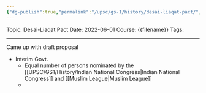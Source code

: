 ```yaml
---
{"dg-publish":true,"permalink":"/upsc/gs-1/history/desai-liaqat-pact/","dgHomeLink":true,"dgPassFrontmatter":false}
---
```


Topic: Desai-Liaqat Pact
Date: 2022-06-01
Course: {{filename}}
Tags: 

---



Came up with draft proposal 
- Interim Govt. 
	- Equal number of persons nominated by the [[UPSC/GS1/History/Indian National Congress|Indian National Congress]] and [[Muslim League|Muslim League]]
	- 